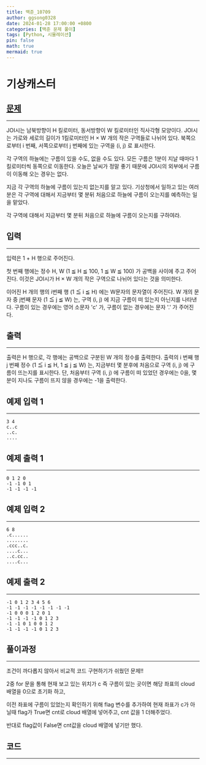 ```yaml
---
title: 백준_10709
author: ggsong0328
date: 2024-01-28 17:00:00 +0800
categories: [백준 문제 풀이]
tags: [Python, 시뮬레이션]
pin: false
math: true
mermaid: true
---
```


# 기상캐스터

## **[문제](https://www.acmicpc.net/problem/10709)**

---

JOI시는 남북방향이 H 킬로미터, 동서방향이 W 킬로미터인 직사각형 모양이다. JOI시는 가로와 세로의 길이가 1킬로미터인 H × W 개의 작은 구역들로 나뉘어 있다. 북쪽으로부터 i 번째, 서쪽으로부터 j 번째에 있는 구역을 (i, j) 로 표시한다.

각 구역의 하늘에는 구름이 있을 수도, 없을 수도 있다. 모든 구름은 1분이 지날 때마다 1킬로미터씩 동쪽으로 이동한다. 오늘은 날씨가 정말 좋기 때문에 JOI시의 외부에서 구름이 이동해 오는 경우는 없다.

지금 각 구역의 하늘에 구름이 있는지 없는지를 알고 있다. 기상청에서 일하고 있는 여러분은 각 구역에 대해서 지금부터 몇 분뒤 처음으로 하늘에 구름이 오는지를 예측하는 일을 맡았다.

각 구역에 대해서 지금부터 몇 분뒤 처음으로 하늘에 구름이 오는지를 구하여라.

## **입력**

---

입력은 1 + H 행으로 주어진다.

첫 번째 행에는 정수 H, W (1 ≦ H ≦ 100, 1 ≦ W ≦ 100) 가 공백을 사이에 주고 주어진다. 이것은 JOI시가 H × W 개의 작은 구역으로 나뉘어 있다는 것을 의미한다.

이어진 H 개의 행의 i번째 행 (1 ≦ i ≦ H) 에는 W문자의 문자열이 주어진다. W 개의 문자 중 j번째 문자 (1 ≦ j ≦ W) 는, 구역 (i, j) 에 지금 구름이 떠 있는지 아닌지를 나타낸다. 구름이 있는 경우에는 영어 소문자 'c' 가, 구름이 없는 경우에는 문자 '.' 가 주어진다.

## **출력**

---

출력은 H 행으로, 각 행에는 공백으로 구분된 W 개의 정수를 출력한다. 출력의 i 번째 행 j 번째 정수 (1 ≦ i ≦ H, 1 ≦ j ≦ W) 는, 지금부터 몇 분후에 처음으로 구역 (i, j) 에 구름이 뜨는지를 표시한다. 단, 처음부터 구역 (i, j) 에 구름이 떠 있었던 경우에는 0을, 몇 분이 지나도 구름이 뜨지 않을 경우에는 -1을 출력한다.

## 예제 입력 1

---

    3 4
    c..c
    ..c.
    ....

## 예제 출력 1

---

    0 1 2 0
    -1 -1 0 1
    -1 -1 -1 -1

## 예제 입력 2

---

    6 8
    .c......
    ........
    .ccc..c.
    ....c...
    ..c.cc..
    ....c...

## 예제 출력 2

---

    -1 0 1 2 3 4 5 6
    -1 -1 -1 -1 -1 -1 -1 -1
    -1 0 0 0 1 2 0 1
    -1 -1 -1 -1 0 1 2 3
    -1 -1 0 1 0 0 1 2
    -1 -1 -1 -1 0 1 2 3

## **풀이과정**

---

조건이 까다롭지 않아서 비교적 코드 구현하기가 쉬웠던 문제!!

2중 for 문을 통해 현재 보고 있는 위치가 c 즉 구름이 있는 곳이면 해당 좌표의 cloud 배열을 0으로 초기화 하고,

이전 좌표에 구름이 있었는지 확인하기 위해 flag 변수를 추가하여 현재 좌표가 c가 아닐때 flag가 True면 cnt로 cloud 배열에 넣어주고, cnt 값을 1 더해주었다.

반대로 flag값이 False면 cnt값을 cloud 배열에 넣기만 했다.

## **코드**

---

<script src="https://gist.github.com/ggsong0328/129c7b7a854d4a4f4b524caf07f72cfc.js"></script>
